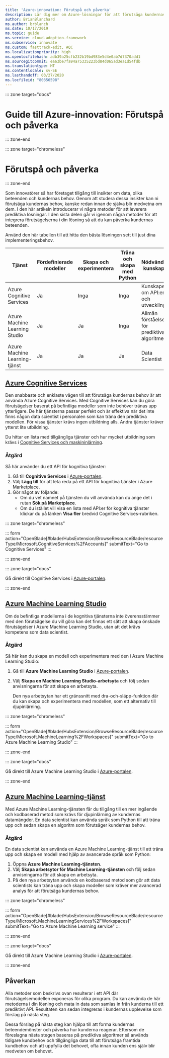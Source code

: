```yaml
---
title: 'Azure-innovation: Förutspå och påverka'
description: Lär dig mer om Azure-lösningar för att förutsäga kundernas behov och integrera förutsägelser i din lösning för att påverka kundbeteendet.
author: BrianBlanchard
ms.author: brblanch
ms.date: 10/17/2019
ms.topic: guide
ms.service: cloud-adoption-framework
ms.subservice: innovate
ms.custom: fasttrack-edit, AQC
ms.localizationpriority: high
ms.openlocfilehash: adb39a25cfb232b19bd983e5d4e0ab7d7370add1
ms.sourcegitcommit: ea63be7fa94a75335223bd84d065ad3ea1d54fdb
ms.translationtype: HT
ms.contentlocale: sv-SE
ms.lasthandoff: 03/27/2020
ms.locfileid: "80356598"
---
```

::: zone target="docs"

# <a name="azure-innovation-guide-predict-and-influence"></a>Guide till Azure-innovation: Förutspå och påverka

::: zone-end

::: zone target="chromeless"

# <a name="predict-and-influence"></a>Förutspå och påverka

::: zone-end

Som innovatörer så har företaget tillgång till insikter om data, olika beteenden och kundernas behov. Genom att studera dessa insikter kan ni förutsäga kundernas behov, kanske redan innan de själva blir medvetna om dem. I den här artikeln introducerar vi några metoder för att leverera prediktiva lösningar. I den sista delen går vi igenom några metoder för att integrera förutsägelserna i din lösning så att du kan påverka kundernas beteenden.

Använd den här tabellen till att hitta den bästa lösningen sett till just dina implementeringsbehov.

|Tjänst  |Fördefinierade modeller  |Skapa och experimentera  |Träna och skapa med Python|Nödvändiga kunskaper|
|---------|---------|---------|---------|---------|
|Azure Cognitive Services|Ja|Inga|Inga|Kunskaper om API:er och utveckling|
|Azure Machine Learning Studio|Ja|Ja|Inga|Allmän förståelse för prediktiva algoritmer|
|Azure Machine Learning-tjänst|Ja|Ja|Ja|Data Scientist|

## <a name="azure-cognitive-services"></a>[Azure Cognitive Services](#tab/CognitiveServices)

Den snabbaste och enklaste vägen till att förutsäga kundernas behov är att använda Azure Cognitive Services. Med Cognitive Services kan du göra förutsägelser baserat på befintliga modeller som inte behöver tränas upp ytterligare. De här tjänsterna passar perfekt och är effektiva när det inte finns någon data scientist i personalen som kan träna den prediktiva modellen. För vissa tjänster krävs ingen utbildning alls. Andra tjänster kräver ytterst lite utbildning.

Du hittar en lista med tillgängliga tjänster och hur mycket utbildning som krävs i [Cognitive Services och maskininlärning](https://docs.microsoft.com/azure/cognitive-services/cognitive-services-and-machine-learning#service-requirements-for-the-data-model).

### <a name="action"></a>Åtgärd

Så här använder du ett API för kognitiva tjänster:

1. Gå till **Cognitive Services** i [Azure-portalen](https://ms.portal.azure.com/#blade/HubsExtension/BrowseResource/resourceType/Microsoft.CognitiveServices%2FAccounts).
2. Välj **Lägg till** för att leta reda på ett API för kognitiva tjänster i Azure Marketplace.
3. Gör något av följande:
   - Om du vet namnet på tjänsten du vill använda kan du ange det i rutan **Sök på Marketplace**.
   - Om du istället vill visa en lista med API:er för kognitiva tjänster klickar du på länken **Visa fler** bredvid Cognitive Services-rubriken.

::: zone target="chromeless"

<!-- markdownlint-disable DOCSMD001 -->

::: form action="OpenBlade[#blade/HubsExtension/BrowseResourceBlade/resourceType/Microsoft.CognitiveServices%2FAccounts]" submitText="Go to Cognitive Services" :::

<!-- markdownlint-enable DOCSMD001 -->

::: zone-end

::: zone target="docs"

Gå direkt till Cognitive Services i [Azure-portalen](https://portal.azure.com/#blade/HubsExtension/BrowseResourceBlade/resourceType/Microsoft.CognitiveServices%2FAccounts).

::: zone-end

## <a name="azure-machine-learning-studio"></a>[Azure Machine Learning Studio](#tab/MachineLearningStudio)

Om de befintliga modellerna i de kognitiva tjänsterna inte överensstämmer med den förutsägelse du vill göra kan det finnas ett sätt att skapa önskade förutsägelser i Azure Machine Learning Studio, utan att det krävs kompetens som data scientist.

<!-- markdownlint-disable MD024 -->

### <a name="action"></a>Åtgärd

Så här kan du skapa en modell och experimentera med den i Azure Machine Learning Studio:

1. Gå till **Azure Machine Learning Studio** i [Azure-portalen](https://portal.azure.com/#blade/HubsExtension/BrowseResourceBlade/resourceType/Microsoft.MachineLearning%2FWorkspaces).
2. Välj **Skapa en Machine Learning Studio-arbetsyta** och följ sedan anvisningarna för att skapa en arbetsyta.

   Den nya arbetsytan har ett gränssnitt med dra-och-släpp-funktion där du kan skapa och experimentera med modellen, som ett alternativ till djupinlärning.

::: zone target="chromeless"

<!-- markdownlint-disable DOCSMD001 -->

::: form action="OpenBlade[#blade/HubsExtension/BrowseResourceBlade/resourceType/Microsoft.MachineLearning%2FWorkspaces]" submitText="Go to Azure Machine Learning Studio" :::

<!-- markdownlint-enable DOCSMD001 -->

::: zone-end

::: zone target="docs"

Gå direkt till Azure Machine Learning Studio i [Azure-portalen](https://portal.azure.com/#blade/HubsExtension/BrowseResourceBlade/resourceType/Microsoft.MachineLearning%2FWorkspaces).

::: zone-end

## <a name="azure-machine-learning-service"></a>[Azure Machine Learning-tjänst](#tab/MachineLearningService)

Med Azure Machine Learning-tjänsten får du tillgång till en mer ingående och kodbaserad metod som krävs för djupinlärning av kundernas datamängder. En data scientist kan använda språk som Python till att träna upp och sedan skapa en algoritm som förutsäger kundernas behov.

### <a name="action"></a>Åtgärd

En data scientist kan använda en Azure Machine Learning-tjänst till att träna upp och skapa en modell med hjälp av avancerade språk som Python:

1. Öppna **Azure Machine Learning-tjänsten**.
2. Välj **Skapa arbetsytor för Machine Learning-tjänsten** och följ sedan anvisningarna för att skapa en arbetsyta.
3. På den nya arbetsytan används en kodbaserad metod som gör att data scientists kan träna upp och skapa modeller som kräver mer avancerad analys för att förutsäga kundernas behov.

::: zone target="chromeless"

<!-- markdownlint-disable DOCSMD001 -->

::: form action="OpenBlade[#blade/HubsExtension/BrowseResourceBlade/resourceType/Microsoft.MachineLearningServices%2FWorkspaces]" submitText="Go to Azure Machine Learning service" :::

<!-- markdownlint-enable DOCSMD001 -->

::: zone-end

::: zone target="docs"

Gå direkt till Azure Machine Learning Studio i [Azure-portalen](https://portal.azure.com/#blade/HubsExtension/BrowseResourceBlade/resourceType/Microsoft.MachineLearningServices%2FWorkspaces).

::: zone-end

## <a name="influence"></a>Påverkan

Alla metoder som beskrivs ovan resulterar i ett API där förutsägelsemodellen exponeras för olika program. Du kan använda de här metoderna i din lösning och mata in data som samlas in från kunderna till ett prediktivt API. Resultaten kan sedan integreras i kundernas upplevelse som förslag på nästa steg.

Dessa förslag på nästa steg kan hjälpa till att forma kundernas beteendemönster och påverka hur kunderna reagerar. Eftersom de föreslagna nästa stegen baseras på prediktiva algoritmer så används tidigare kundbehov och tillgängliga data till att förutsäga framtida kundbehov och att uppfylla det behovet, ofta innan kunden ens själv blir medveten om behovet.
